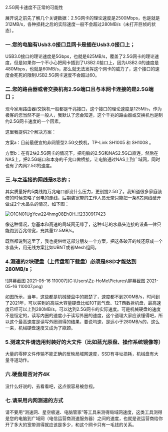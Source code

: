 2.5G网卡速度不正常的可能性

展开说之前先了解几个关键数据：2.5G网卡的理论速度是2500Mbps，也是就是312MB/s，各种损耗之后的实际速度一般不会超过280MB/s（未打开巨帧的状态）。

### 一.您的电脑有Usb3.0接口且网卡是插在Usb3.0接口上；

USB3.0接口的理论速度是5Gbps，也就是625MB/s，覆盖了2.5G网卡的理论速度，但是如果你一个不小心把网卡插到了USB2.0接口上，因为USB2.0的速度是480Mbps，也就是60MB/s，那么就无法发挥这个网卡的威力了，这个接口的速度会死死的限制USB2.5G网卡速度不会超过60。

### 二.您的路由器或者交换机有2.5G端口且与本网卡连接的是2.5G端口；

现今家用路由器/交换机一般都是千兆接口，这个接口的理论速度是125M/s，作为极客的您当然不是一般人，我默认了您会知道，这个千兆的路由器或交换机也是制约2.5G网卡速度的一个因素。

这里我提供2个解决方案：

方案a：目前最便宜的非网管型2.5G交换机，TP-Link SH1005 和 SH1008 。

方案b：在有2块2.5G网卡的情况下，把电脑的2.5G和NAS2.5G口直连，然后在NAS上，把2.5G端口和本身的千兆口做桥接，让电脑通过NAS上到广域网，同时也有了内网2.5G的速度。

### 三.与之连接的网线是8芯的；

其实质量好的5类线跑万兆电口都没什么压力，更别提2.5G了。我知道很多家庭装修的时候忽略了弱电的走线，后期装宽带的工作人员无奈只能把一条8芯网线破开做成2个水晶头的情况，如下图：

![O1CN01UgYcw224hmg08EhOH_!!2330917423](C:\Users\Zz-HoMe\Documents\O1CN01UgYcw224hmg08EhOH_!!2330917423.jpg)

像这种情况，您基本和高速的局域网无缘了，这种4芯的水晶头连接的设备一律只能跑到百兆带宽，充其量12.5MB/s。

既然都说到这里了，我也提供给这部分朋友一个方案，把这条破开的线还原成一个水晶头，用无线方案比如UBNT或者Mesh组网。

### 4.测速的2块硬盘（上传盘和下载盘）必须是SSD才能达到280MB/s；

![屏幕截图 2021-05-16 110007](C:\Users\Zz-HoMe\Pictures\屏幕截图 2021-05-16 110007.png)

如图所示，当年，这些都是机械硬盘中的翘楚了，速度都不到200MB/s，时间到了2021年，可以买到的高端大容量硬盘比如10T氦气盘、12T西数拆机盘，最高速度已经可以上到280MB/s，可以达到2.5G网卡的实际速度。可是机械硬盘的速度不是恒定的，读写内圈的速度小于读写外圈的速度，这个道理大家应该懂得吧，所以这个最高速度是读写外圈测得的结果，要说均速，是远小于280MB/s的，这么一来，机械硬盘速度又成为了瓶颈。

### 5.测速文件请选用封装好的大文件（比如蓝光原盘、操作系统镜像等）

大量的零碎文件传输不能正确的反映局域网速度，SSD有寻址损耗，机械盘有大量寻道动作。

### 六.硬盘是否对齐4K

没什么好说的，去看看吧，这点很容易被忽视。

### 七.请采用内网测速的方式

请不要用“测速网、星空极速、电脑管家”等工具来测得局域网速度，这类工具测得是您的电脑到广域网（电信运营商测速服务器）之间的速度，也就是说运营商给你开了多大的宽带测得就应该是多少，和这个网卡只有一毛钱的关系。


